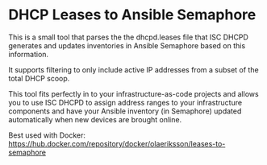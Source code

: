 # DHCP Leases to Ansible Semaphore
This is a small tool that parses the the dhcpd.leases file that ISC DHCPD generates and updates inventories in Ansible Semaphore based on this information.

It supports filtering to only include active IP addresses from a subset of the total DHCP scoop.

This tool fits perfectly in to your infrastructure-as-code projects and allows you to use ISC DHCPD to assign address ranges to your infrastructure components and have your Ansible inventory (in Semaphore) updated automatically when new devices are brought online.

Best used with Docker:
https://hub.docker.com/repository/docker/olaeriksson/leases-to-semaphore
